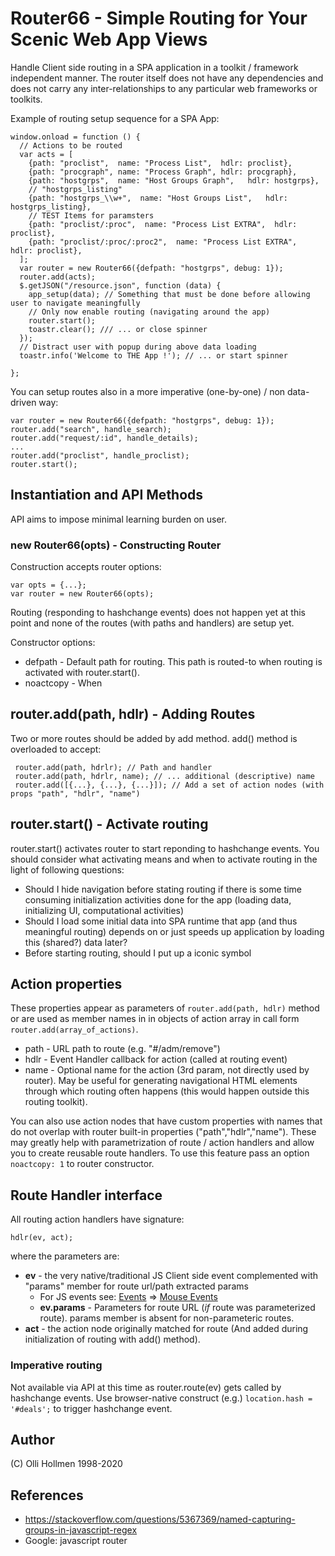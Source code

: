 # Router66 - Simple Routing for Your Scenic Web App Views

Handle Client side routing in a SPA application in a toolkit / framework independent manner.
The router itself does not have any dependencies and does not carry any inter-relationships
to any particular web frameworks or toolkits.

Example of routing setup sequence for a SPA App:
```
window.onload = function () {
  // Actions to be routed
  var acts = [
    {path: "proclist",  name: "Process List",  hdlr: proclist},
    {path: "procgraph", name: "Process Graph", hdlr: procgraph},
    {path: "hostgrps",  name: "Host Groups Graph",   hdlr: hostgrps},
    // "hostgrps_listing"
    {path: "hostgrps_\\w+",  name: "Host Groups List",   hdlr: hostgrps_listing},
    // TEST Items for paramsters
    {path: "proclist/:proc",  name: "Process List EXTRA",  hdlr: proclist},
    {path: "proclist/:proc/:proc2",  name: "Process List EXTRA",  hdlr: proclist},
  ];
  var router = new Router66({defpath: "hostgrps", debug: 1});
  router.add(acts);
  $.getJSON("/resource.json", function (data) {
    app_setup(data); // Something that must be done before allowing user to navigate meaningfully
    // Only now enable routing (navigating around the app)
    router.start();
    toastr.clear(); /// ... or close spinner
  });
  // Distract user with popup during above data loading
  toastr.info('Welcome to THE App !'); // ... or start spinner
  
};
```

You can setup routes also in a more imperative (one-by-one) / non data-driven way:
```
var router = new Router66({defpath: "hostgrps", debug: 1});
router.add("search", handle_search);
router.add("request/:id", handle_details);
...
router.add("proclist", handle_proclist);
router.start();
```

## Instantiation and API Methods

API aims to impose minimal learning burden on user.

### new Router66(opts) - Constructing Router

Construction accepts router options:

    var opts = {...};
    var router = new Router66(opts);

Routing (responding to hashchange events) does not happen yet at this point and none of the routes (with
paths and handlers) are setup yet.

Constructor options:

- defpath - Default path for routing. This path is routed-to when routing is activated with router.start().
- noactcopy - When 

## router.add(path, hdlr) - Adding Routes

Two or more routes should be added by add method. add() method is overloaded to accept:

     router.add(path, hdrlr); // Path and handler
     router.add(path, hdrlr, name); // ... additional (descriptive) name
     router.add([{...}, {...}, {...}]); // Add a set of action nodes (with props "path", "hdlr", "name")

## router.start() - Activate routing

router.start() activates router to start reponding to hashchange events.
You should consider what activating means and when to activate routing in the light of following questions:

- Should I hide navigation before stating routing if there is some time consuming initialization activities done
  for the app (loading data, initializing UI, computational activities)
- Should I load some initial data into SPA runtime that app (and thus meaningful routing) depends on or just speeds up application
by loading this (shared?) data later?
- Before starting routing, should I put up a iconic symbol

## Action properties

These properties appear as parameters of `router.add(path, hdlr)` method or are used as member names in
in objects of action array in call form `router.add(array_of_actions)`.

- path - URL path to route (e.g. "#/adm/remove")
- hdlr - Event Handler callback for action (called at routing event)
- name - Optional name for the action (3rd param, not directly used by router). May be useful for generating
  navigational HTML elements through which routing often happens (this would happen outside this routing toolkit).

You can also use action nodes that have custom properties with names that do not overlap with router built-in
properties ("path","hdlr","name").
These may greatly help with parametrization of route / action handlers and allow you to create reusable route handlers.
To use this feature pass an option `noactcopy: 1` to router constructor.

## Route Handler interface

All routing action handlers have signature:

    hdlr(ev, act);

where the parameters are:
- **ev** - the very native/traditional JS Client side event complemented with "params" member for route url/path extracted params
  - For JS events see: [Events](https://developer.mozilla.org/en-US/docs/Web/Events) => [Mouse Events](https://developer.mozilla.org/en-US/docs/Web/API/MouseEvent)
  - **ev.params** - Parameters for route URL (*if* route was parameterized route). params member is absent for non-parameteric routes.
- **act** - the action node originally matched for route (And added during initialization of routing with add() method).

###  Imperative routing

Not available via API at this time as router.route(ev) gets called by hashchange events.
Use browser-native construct (e.g.) `location.hash = '#deals';` to trigger hashchange event.
<!-- TODO: router.route_to("/path") with simulated (or modded) event. -->

## Author

(C) Olli Hollmen 1998-2020

## References

- https://stackoverflow.com/questions/5367369/named-capturing-groups-in-javascript-regex
- Google: javascript router
